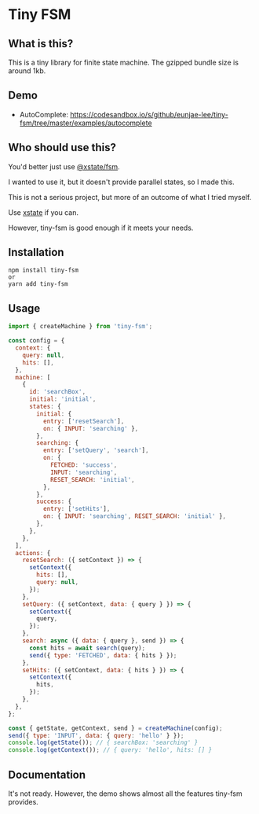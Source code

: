 # Tiny FSM

## What is this?

This is a tiny library for finite state machine. The gzipped bundle size is around 1kb.

## Demo

- AutoComplete: https://codesandbox.io/s/github/eunjae-lee/tiny-fsm/tree/master/examples/autocomplete

## Who should use this?

You'd better just use [@xstate/fsm](https://xstate.js.org/docs/packages/xstate-fsm/).

I wanted to use it, but it doesn't provide parallel states, so I made this.

This is not a serious project, but more of an outcome of what I tried myself.

Use [xstate](https://xstate.js.org/docs/) if you can.

However, tiny-fsm is good enough if it meets your needs.

## Installation

```
npm install tiny-fsm
or
yarn add tiny-fsm
```

## Usage

```js
import { createMachine } from 'tiny-fsm';

const config = {
  context: {
    query: null,
    hits: [],
  },
  machine: [
    {
      id: 'searchBox',
      initial: 'initial',
      states: {
        initial: {
          entry: ['resetSearch'],
          on: { INPUT: 'searching' },
        },
        searching: {
          entry: ['setQuery', 'search'],
          on: {
            FETCHED: 'success',
            INPUT: 'searching',
            RESET_SEARCH: 'initial',
          },
        },
        success: {
          entry: ['setHits'],
          on: { INPUT: 'searching', RESET_SEARCH: 'initial' },
        },
      },
    },
  ],
  actions: {
    resetSearch: ({ setContext }) => {
      setContext({
        hits: [],
        query: null,
      });
    },
    setQuery: ({ setContext, data: { query } }) => {
      setContext({
        query,
      });
    },
    search: async ({ data: { query }, send }) => {
      const hits = await search(query);
      send({ type: 'FETCHED', data: { hits } });
    },
    setHits: ({ setContext, data: { hits } }) => {
      setContext({
        hits,
      });
    },
  },
};

const { getState, getContext, send } = createMachine(config);
send({ type: 'INPUT', data: { query: 'hello' } });
console.log(getState()); // { searchBox: 'searching' }
console.log(getContext()); // { query: 'hello', hits: [] }
```

## Documentation

It's not ready. However, the demo shows almost all the features tiny-fsm provides.
